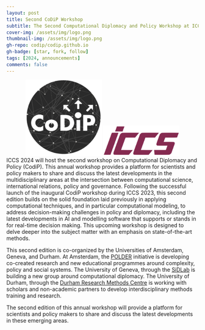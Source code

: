 ```yaml
---
layout: post
title: Second CoDiP Workshop
subtitle: The Second Computational Diplomacy and Policy Workshop at ICCS 2024
cover-img: /assets/img/logo.png
thumbnail-img: /assets/img/logo.png
gh-repo: codip/codip.github.io
gh-badge: [star, fork, follow]
tags: [2024, announcements]
comments: false
---
```

<div style="text-align:center">
<img src="../assets/img/logo.png" width=200 >
<img src="../assets/img/iccs.png" width=200 >
</div>
ICCS 2024 will host the second workshop on Computational Diplomacy and Policy (CodiP). This annual workshop provides a platform for scientists and policy makers to share and discuss the latest developments in the multidisciplinary areas at the intersection between computational science, international relations, policy and governance. Following the successful launch of the inaugural CodiP workshop during ICCS 2023, this second edition builds on the solid foundation laid previously in applying computational techniques, and in particular computational modeling, to address decision-making challenges in policy and diplomacy, including the latest developments in AI and modelling software that supports or stands in for real-time decision making. This upcoming workshop is designed to delve deeper into the subject matter with an emphasis on state-of-the-art methods.

This second edition is co-organized by the Universities of Amsterdam, Geneva, and Durham. At Amsterdam, the [POLDER](polder.center) initiative is developing co-created research and new educational programmes around complexity, policy and social systems. The University of Geneva, through the [SiDLab](https://sidlab.ch) is building a new group around computational diplomacy. The University of Durham, through the [Durham Research Methods Centre](https://www.durham.ac.uk/research/institutes-and-centres/research-methods/) is working with scholars and non-academic partners to develop interdisciplinary methods training and research.

The second edition of this annual workshop will provide a platform for scientists and policy makers to share and discuss the latest developments in these emerging areas.          
